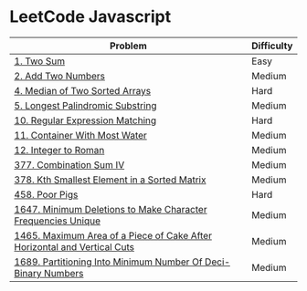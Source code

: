 # LeetCode Javascript

|Problem | Difficulty|
|---|---|
|[1. Two Sum](./Solutions/1%20-%20Two%20Sum.js)   | Easy   |
|[2. Add Two Numbers](./Solutions/2.%20Add%20Two%20Numbers.js)   |Medium   |
|[4. Median of Two Sorted Arrays](./Solutions/4%20-%20Median%20of%20Two%20Sorted%20Arrays.js)   |Hard   |
|[5. Longest Palindromic Substring](./Solutions/5%20-%20Longest%20Palindromic%20Substring.js)   |Medium   |
|[10. Regular Expression Matching](./Solutions/10%20-%20Regular%20Expression%20Matching.js)   |Hard   |
|[11. Container With Most Water](./Solutions/11%20-%20Container%20With%20Most%20Water.js)   |Medium   |
|[12. Integer to Roman](./Solutions/12%20-%20Integer%20to%20Roman.js)   |Medium   |
|[377. Combination Sum IV](./Solutions/377%20-%20Combination%20Sum%20IV.js)   |Medium   |
|[378. Kth Smallest Element in a Sorted Matrix](./Solutions/378%20-%20Kth%20Smallest%20Element%20in%20a%20Sorted%20Matrix.js)   |Medium   |
|[458. Poor Pigs](./Solutions/458%20-%20Poor%20Pigs.js)   |Hard   |
|[1647. Minimum Deletions to Make Character Frequencies Unique](./Solutions/1647%20-%20Minimum%20Deletions%20to%20Make%20Character%20Frequencies%20Unique.js)   |Medium   |
|[1465. Maximum Area of a Piece of Cake After Horizontal and Vertical Cuts](./Solutions/1465%20-%20%20Maximum%20Area%20of%20a%20Piece%20of%20Cake%20After%20Horizontal%20and%20Vertical%20Cuts.js)   |Medium   |
|[1689. Partitioning Into Minimum Number Of Deci-Binary Numbers](./Solutions/1689%20-%20Partitioning%20Into%20Minimum%20Number%20Of%20Deci-Binary%20Numbers.js)|Medium   |
